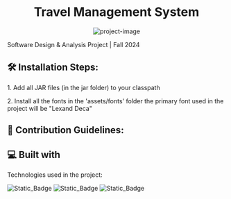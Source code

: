 <h1 align="center" id="title">Travel Management System</h1>

<p align="center"><img src="https://i.ibb.co/THRtcxJ/Screenshot-2024-11-09-204447.png" alt="project-image"></p>

<p id="description">Software Design &amp; Analysis Project | Fall 2024</p>

<h2>🛠️ Installation Steps:</h2>

<p>1. Add all JAR files (in the jar folder) to your classpath</p>

<p>2. Install all the fonts in the 'assets/fonts' folder the primary font used in the project will be "Lexand Deca"</p>

<h2>🍰 Contribution Guidelines:</h2>

  
  
<h2>💻 Built with</h2>

Technologies used in the project:

![Static_Badge](https://img.shields.io/badge/java-red)
![Static_Badge](https://img.shields.io/badge/javafx-blue)
![Static_Badge](https://img.shields.io/badge/mysql-purple)

